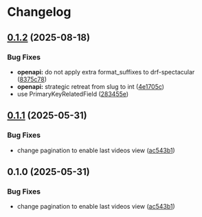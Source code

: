 # Changelog

## [0.1.2](https://github.com/Frikanalen/django-api/compare/v0.1.1...v0.1.2) (2025-08-18)


### Bug Fixes

* **openapi:** do not apply extra format_suffixes to drf-spectacular ([8375c78](https://github.com/Frikanalen/django-api/commit/8375c78e26a23764781763b7be2be37da4a4d58d))
* **openapi:** strategic retreat from slug to int ([4e1705c](https://github.com/Frikanalen/django-api/commit/4e1705cd469437acb94c7097bba61491fce50a13))
* use PrimaryKeyRelatedField ([283455e](https://github.com/Frikanalen/django-api/commit/283455ea75421ce312e479b876dacbd70c029c79))

## [0.1.1](https://github.com/Frikanalen/django-api/compare/v0.1.0...v0.1.1) (2025-05-31)


### Bug Fixes

* change pagination to enable last videos view ([ac543b1](https://github.com/Frikanalen/django-api/commit/ac543b1ac97cdf72c6dfdae273dd3e0fcbd65104))

## 0.1.0 (2025-05-31)


### Bug Fixes

* change pagination to enable last videos view ([ac543b1](https://github.com/Frikanalen/django-api/commit/ac543b1ac97cdf72c6dfdae273dd3e0fcbd65104))
